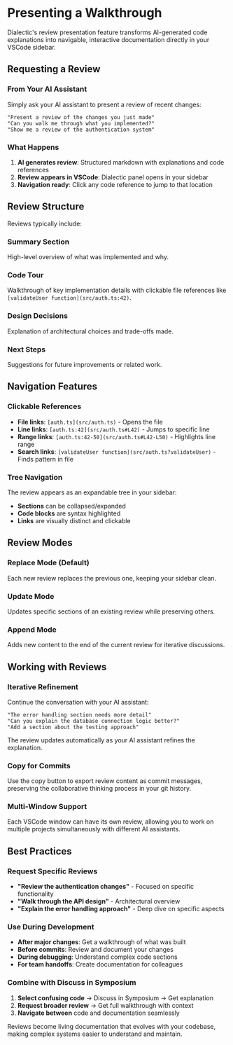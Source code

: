 # Presenting a Walkthrough

Dialectic's review presentation feature transforms AI-generated code explanations into navigable, interactive documentation directly in your VSCode sidebar.

## Requesting a Review

### From Your AI Assistant
Simply ask your AI assistant to present a review of recent changes:

```
"Present a review of the changes you just made"
"Can you walk me through what you implemented?"
"Show me a review of the authentication system"
```

### What Happens
1. **AI generates review**: Structured markdown with explanations and code references
2. **Review appears in VSCode**: Dialectic panel opens in your sidebar
3. **Navigation ready**: Click any code reference to jump to that location

## Review Structure

Reviews typically include:

### Summary Section
High-level overview of what was implemented and why.

### Code Tour
Walkthrough of key implementation details with clickable file references like `[validateUser function](src/auth.ts:42)`.

### Design Decisions
Explanation of architectural choices and trade-offs made.

### Next Steps
Suggestions for future improvements or related work.

## Navigation Features

### Clickable References
- **File links**: `[auth.ts](src/auth.ts)` - Opens the file
- **Line links**: `[auth.ts:42](src/auth.ts#L42)` - Jumps to specific line
- **Range links**: `[auth.ts:42-50](src/auth.ts#L42-L50)` - Highlights line range
- **Search links**: `[validateUser function](src/auth.ts?validateUser)` - Finds pattern in file

### Tree Navigation
The review appears as an expandable tree in your sidebar:
- **Sections** can be collapsed/expanded
- **Code blocks** are syntax highlighted
- **Links** are visually distinct and clickable

## Review Modes

### Replace Mode (Default)
Each new review replaces the previous one, keeping your sidebar clean.

### Update Mode
Updates specific sections of an existing review while preserving others.

### Append Mode
Adds new content to the end of the current review for iterative discussions.

## Working with Reviews

### Iterative Refinement
Continue the conversation with your AI assistant:

```
"The error handling section needs more detail"
"Can you explain the database connection logic better?"
"Add a section about the testing approach"
```

The review updates automatically as your AI assistant refines the explanation.

### Copy for Commits
Use the copy button to export review content as commit messages, preserving the collaborative thinking process in your git history.

### Multi-Window Support
Each VSCode window can have its own review, allowing you to work on multiple projects simultaneously with different AI assistants.

## Best Practices

### Request Specific Reviews
- **"Review the authentication changes"** - Focused on specific functionality
- **"Walk through the API design"** - Architectural overview
- **"Explain the error handling approach"** - Deep dive on specific aspects

### Use During Development
- **After major changes**: Get a walkthrough of what was built
- **Before commits**: Review and document your changes
- **During debugging**: Understand complex code sections
- **For team handoffs**: Create documentation for colleagues

### Combine with Discuss in Symposium
1. **Select confusing code** → Discuss in Symposium → Get explanation
2. **Request broader review** → Get full walkthrough with context
3. **Navigate between** code and documentation seamlessly

Reviews become living documentation that evolves with your codebase, making complex systems easier to understand and maintain.
